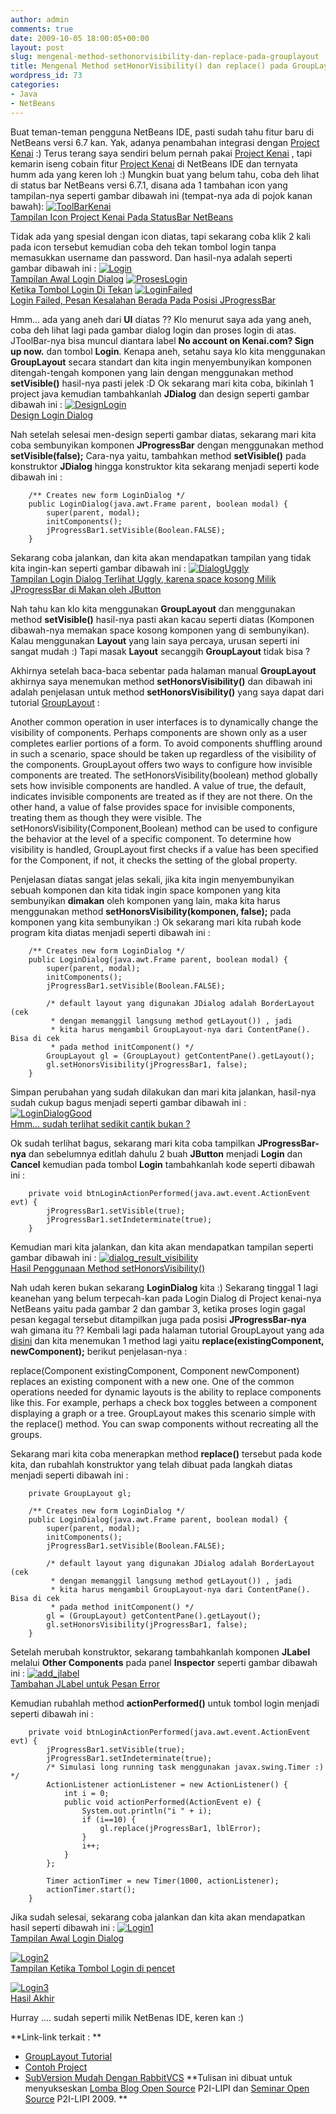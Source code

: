 ```yaml
---
author: admin
comments: true
date: 2009-10-05 18:00:05+00:00
layout: post
slug: mengenal-method-sethonorvisibility-dan-replace-pada-grouplayout
title: Mengenal Method setHonorVisibility() dan replace() pada GroupLayout
wordpress_id: 73
categories:
- Java
- NetBeans
---
```


Buat teman-teman pengguna NetBeans IDE, pasti sudah tahu fitur baru di NetBeans versi 6.7 kan. Yak, adanya penambahan integrasi dengan [Project Kenai](http://kenai.com/) :) Terus terang saya sendiri belum pernah pakai [Project Kenai](http://kenai.com/) , tapi kemarin iseng cobain fitur [Project Kenai](http://kenai.com/) di NetBeans IDE dan ternyata humm ada yang keren loh :) Mungkin buat yang belum tahu, coba deh lihat di status bar NetBeans versi 6.7.1, disana ada 1 tambahan icon yang tampilan-nya seperti gambar dibawah ini (tempat-nya ada di pojok kanan bawah):
[![ToolBarKenai](http://farm3.static.flickr.com/2625/3984646214_4f3785c631_o.png)  
Tampilan Icon Project Kenai Pada StatusBar NetBeans](http://www.flickr.com/photos/10243554@N02/3984646214/)

Tidak ada yang spesial dengan icon diatas, tapi sekarang coba klik 2 kali pada icon tersebut kemudian coba deh tekan tombol login tanpa memasukkan username dan password. Dan hasil-nya adalah seperti gambar dibawah ini :
[![Login](http://farm4.static.flickr.com/3531/3983879223_ed802dba53_o.png)  
Tampilan Awal Login Dialog](http://www.flickr.com/photos/10243554@N02/3983879223/)
[![ProsesLogin](http://farm3.static.flickr.com/2504/3984646204_e9a747932b_o.png)  
Ketika Tombol Login Di Tekan](http://www.flickr.com/photos/10243554@N02/3984646204/)
[![LoginFailed](http://farm3.static.flickr.com/2674/3984646166_7c84bb4f25_o.png)  
Login Failed, Pesan Kesalahan Berada Pada Posisi JProgressBar](http://www.flickr.com/photos/10243554@N02/3984646166/)

Hmm... ada yang aneh dari **UI** diatas ?? Klo menurut saya ada yang aneh, coba deh lihat lagi pada gambar dialog login dan proses login di atas. JToolBar-nya bisa muncul diantara label **No account on Kenai.com? Sign up now.** dan tombol **Login**. Kenapa aneh, setahu saya klo kita menggunakan **GroupLayout** secara standart dan kita ingin menyembunyikan komponen ditengah-tengah komponen yang lain dengan menggunakan method **setVisible()** hasil-nya pasti jelek :D Ok sekarang mari kita coba, bikinlah 1 project java kemudian tambahkanlah **JDialog** dan design seperti gambar dibawah ini :
[![DesignLogin](http://farm3.static.flickr.com/2467/3983879193_96563de50e_o.png)  
Design Login Dialog](http://www.flickr.com/photos/10243554@N02/3983879193/)
<!-- more -->
Nah setelah selesai men-design seperti gambar diatas, sekarang mari kita coba sembunyikan komponen **JProgressBar** dengan menggunakan method **setVisible(false);** Cara-nya yaitu, tambahkan method **setVisible()** pada konstruktor **JDialog** hingga konstruktor kita sekarang menjadi seperti kode dibawah ini :

    
    
        /** Creates new form LoginDialog */
        public LoginDialog(java.awt.Frame parent, boolean modal) {
            super(parent, modal);
            initComponents();
            jProgressBar1.setVisible(Boolean.FALSE);
        }
    



Sekarang coba jalankan, dan kita akan mendapatkan tampilan yang tidak kita ingin-kan seperti gambar dibawah ini :
[![DialogUggly](http://farm4.static.flickr.com/3485/3983879205_1e1c39686c_o.png)  
Tampilan Login Dialog Terlihat Uggly, karena space kosong Milik JProgressBar di Makan oleh JButton](http://www.flickr.com/photos/10243554@N02/3983879205/)

Nah tahu kan klo kita menggunakan **GroupLayout** dan menggunakan method **setVisible()** hasil-nya pasti akan kacau seperti diatas (Komponen dibawah-nya memakan space kosong komponen yang di sembunyikan). Kalau menggunakan **Layout** yang lain saya percaya, urusan seperti ini sangat mudah :) Tapi masak **Layout** secanggih **GroupLayout** tidak bisa ?

Akhirnya setelah baca-baca sebentar pada halaman manual **GroupLayout** akhirnya saya menemukan method **setHonorsVisibility()** dan dibawah ini adalah penjelasan untuk method **setHonorsVisibility()** yang saya dapat dari tutorial [GroupLayout](http://java.sun.com/docs/books/tutorial/uiswing/layout/group.html) :


> 
Another common operation in user interfaces is to dynamically change the visibility of components. Perhaps components are shown only as a user completes earlier portions of a form. To avoid components shuffling around in such a scenario, space should be taken up regardless of the visibility of the components. GroupLayout offers two ways to configure how invisible components are treated. The setHonorsVisibility(boolean) method globally sets how invisible components are handled. A value of true, the default, indicates invisible components are treated as if they are not there. On the other hand, a value of false provides space for invisible components, treating them as though they were visible. The setHonorsVisibility(Component,Boolean) method can be used to configure the behavior at the level of a specific component. To determine how visibility is handled, GroupLayout first checks if a value has been specified for the Component, if not, it checks the setting of the global property.




Penjelasan diatas sangat jelas sekali, jika kita ingin menyembunyikan sebuah komponen dan kita tidak ingin space komponen yang kita sembunyikan **dimakan** oleh komponen yang lain, maka kita harus menggunakan method **setHonorsVisibility(komponen, false);** pada komponen yang kita sembunyikan :) Ok sekarang mari kita rubah kode program kita diatas menjadi seperti dibawah ini :

    
    
        /** Creates new form LoginDialog */
        public LoginDialog(java.awt.Frame parent, boolean modal) {
            super(parent, modal);
            initComponents();
            jProgressBar1.setVisible(Boolean.FALSE);
    
            /* default layout yang digunakan JDialog adalah BorderLayout (cek
             * dengan memanggil langsung method getLayout()) , jadi
             * kita harus mengambil GroupLayout-nya dari ContentPane(). Bisa di cek
             * pada method initComponent() */
            GroupLayout gl = (GroupLayout) getContentPane().getLayout();
            gl.setHonorsVisibility(jProgressBar1, false);
        }
    



Simpan perubahan yang sudah dilakukan dan mari kita jalankan, hasil-nya sudah cukup bagus menjadi seperti gambar dibawah ini :
[![LoginDialogGood](http://farm4.static.flickr.com/3526/3984646012_243000daae_o.png)  
Hmm... sudah terlihat sedikit cantik bukan ?](http://www.flickr.com/photos/10243554@N02/3984646012/)

Ok sudah terlihat bagus, sekarang mari kita coba tampilkan **JProgressBar-nya** dan sebelumnya editlah dahulu 2 buah **JButton** menjadi **Login** dan **Cancel** kemudian pada tombol **Login** tambahkanlah kode seperti dibawah ini :

    
    
        private void btnLoginActionPerformed(java.awt.event.ActionEvent evt) {
            jProgressBar1.setVisible(true);
            jProgressBar1.setIndeterminate(true);
        }
    



Kemudian mari kita jalankan, dan kita akan mendapatkan tampilan seperti gambar dibawah ini :
[![dialog_result_visibility](http://farm3.static.flickr.com/2477/3984646226_c4216b51b1.jpg)  
Hasil Penggunaan Method setHonorsVisibility()](http://www.flickr.com/photos/10243554@N02/3984646226/)

Nah udah keren bukan sekarang **LoginDialog** kita :) Sekarang tinggal 1 lagi keanehan yang belum terpecah-kan pada Login Dialog di Project kenai-nya NetBeans yaitu pada gambar 2 dan gambar 3, ketika proses login gagal pesan kegagal tersebut ditampilkan juga pada posisi **JProgressBar-nya** wah gimana itu ?? Kembali lagi pada halaman tutorial GroupLayout yang ada [disini](http://java.sun.com/docs/books/tutorial/uiswing/layout/group.html) dan kita menemukan 1 method lagi yaitu **replace(existingComponent, newComponent);** berikut penjelasan-nya :


> 
replace(Component existingComponent, Component newComponent) replaces an existing component with a new one. One of the common operations needed for dynamic layouts is the ability to replace components like this. For example, perhaps a check box toggles between a component displaying a graph or a tree. GroupLayout makes this scenario simple with the replace() method. You can swap components without recreating all the groups.




Sekarang mari kita coba menerapkan method **replace()** tersebut pada kode kita, dan rubahlah konstruktor yang telah dibuat pada langkah diatas menjadi seperti dibawah ini :

    
    
        private GroupLayout gl;
    
        /** Creates new form LoginDialog */
        public LoginDialog(java.awt.Frame parent, boolean modal) {
            super(parent, modal);
            initComponents();
            jProgressBar1.setVisible(Boolean.FALSE);
    
            /* default layout yang digunakan JDialog adalah BorderLayout (cek
             * dengan memanggil langsung method getLayout()) , jadi
             * kita harus mengambil GroupLayout-nya dari ContentPane(). Bisa di cek
             * pada method initComponent() */
            gl = (GroupLayout) getContentPane().getLayout();
            gl.setHonorsVisibility(jProgressBar1, false);
        }
    



Setelah merubah konstruktor, sekarang tambahkanlah komponen **JLabel** melalui **Other Components** pada panel **Inspector** seperti gambar dibawah ini :
[![add_jlabel](http://farm3.static.flickr.com/2423/3984646220_e0f9f9a393_o.png)  
Tambahan JLabel untuk Pesan Error](http://www.flickr.com/photos/10243554@N02/3984646220/)

Kemudian rubahlah method **actionPerformed()** untuk tombol login menjadi seperti dibawah ini :

    
    
        private void btnLoginActionPerformed(java.awt.event.ActionEvent evt) {
            jProgressBar1.setVisible(true);
            jProgressBar1.setIndeterminate(true);
            /* Simulasi long running task menggunakan javax.swing.Timer :) */
            ActionListener actionListener = new ActionListener() {
                int i = 0;
                public void actionPerformed(ActionEvent e) {
                    System.out.println("i " + i);
                    if (i==10) {
                        gl.replace(jProgressBar1, lblError);
                    }
                    i++;
                }
            };
    
            Timer actionTimer = new Timer(1000, actionListener);
            actionTimer.start();
        }
    



Jika sudah selesai, sekarang coba jalankan dan kita akan mendapatkan hasil seperti dibawah ini :
[![Login1](http://farm4.static.flickr.com/3442/3983913907_8e99a97480_o.png)  
Tampilan Awal Login Dialog](http://www.flickr.com/photos/10243554@N02/3983913907/)

[![Login2](http://farm4.static.flickr.com/3435/3983913929_418c14b6c6_o.png)  
Tampilan Ketika Tombol Login di pencet ](http://www.flickr.com/photos/10243554@N02/3983913929/)

[![Login3](http://farm3.static.flickr.com/2600/3983913981_6b2bf3f239_o.png)  
Hasil Akhir](http://www.flickr.com/photos/10243554@N02/3983913981/)

Hurray .... sudah seperti milik NetBenas IDE, keren kan :)

**Link-link terkait : **
- [GroupLayout Tutorial](http://java.sun.com/docs/books/tutorial/uiswing/layout/group.html)
- [Contoh Project](http://martin-personal-project.googlecode.com/files/GroupLayout.tar.bz2)
- [SubVersion Mudah Dengan RabbitVCS](http://martinusadyh.web.id/2010/03/13/subversion-mudah-dengan-rabbitvcs/)
**Tulisan ini dibuat untuk menyukseskan [Lomba Blog Open Source](http://www.informatika.lipi.go.id/seminar/lombablog/) P2I-LIPI dan [Seminar Open Source](http://www.informatika.lipi.go.id/seminar/) P2I-LIPI 2009. **
